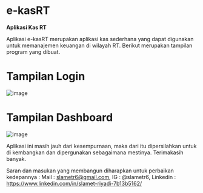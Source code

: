 # e-kasRT
**Aplikasi Kas RT**

Aplikasi e-kasRT merupakan aplikasi kas sederhana yang dapat digunakan untuk memanajemen keuangan di wilayah RT.
Berikut merupakan tampilan program yang dibuat.

# Tampilan Login
![image](https://user-images.githubusercontent.com/53107522/128481299-c572ed8e-9f40-43b7-8771-0354ce534d26.png)

# Tampilan Dashboard
![image](https://user-images.githubusercontent.com/53107522/128451767-13f818ac-e11a-4640-8e97-5c62be273189.png)

Aplikasi ini masih jauh dari kesempurnaan, maka dari itu dipersilahkan untuk di kembangkan dan dipergunakan sebagaimana mestinya. Terimakasih banyak.

Saran dan masukan yang membangun diharapkan untuk perbaikan kedepannya : 
Mail : slametr6@gmail.com, 
IG : @slametr6, 
Linkedin : https://www.linkedin.com/in/slamet-riyadi-7b13b5162/
